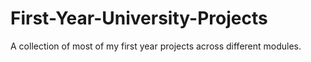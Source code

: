 # First-Year-University-Projects
A collection of most of my first year projects across different modules.
